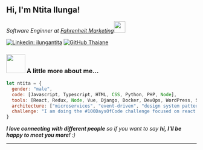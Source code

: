 
<!--
**IlungaNtita/IlungaNtita** is a ✨ _special_ ✨ repository because its `README.md` (this file) appears on your GitHub profile.

Here are some ideas to get you started:

- 🔭 I’m currently working on ...
- 🌱 I’m currently learning ...
- 👯 I’m looking to collaborate on ...
- 🤔 I’m looking for help with ...
- 💬 Ask me about ...
- 📫 How to reach me: ...
- ⚡ Fun fact: ...
-->
<h2> Hi, I'm Ntita Ilunga!</h2>
<p><em>Software Enginner at <a href="https://www.fahrenheitmarketing.com">Fahrenheit Marketing</a><img src="https://media.giphy.com/media/fYSnHlufseco8Fh93Z/giphy.gif" width="30">
</em></p>

<!-- [![Twitter: ThaiiBraga](https://img.shields.io/twitter/follow/ThaiiBraga?style=social)](https://twitter.com/ThaiiBraga) -->
[![Linkedin: ilungantita](https://img.shields.io/badge/-ilungantita-blue?style=flat-square&logo=Linkedin&logoColor=white&link=https://www.linkedin.com/in/ilungantita/)](https://www.linkedin.com/in/ilunga-ntita-53bb451a2/)
[![GitHub Thaiane](https://img.shields.io/github/followers/ilungantita?label=follow&style=social)](https://github.com/ilungantita)


### <img src="https://media.giphy.com/media/VgCDAzcKvsR6OM0uWg/giphy.gif" width="50"> A little more about me...  

```javascript
let ntita = {
  gender: "male",
  code: [Javascript, Typescript, HTML, CSS, Python, PHP, Node],
  tools: [React, Redux, Node, Vue, Django, Docker, DevOps, WordPress, Shopify, BigCommerce],
  architecture: ["microservices", "event-driven", "design system pattern"],
  challenge: "I am doing the #100DaysOfCode challenge focused on react and typescript"
}
```

<em><b>I love connecting with different people</b> so if you want to say <b>hi, I'll be happy to meet you more!</b> :)</em>

---
